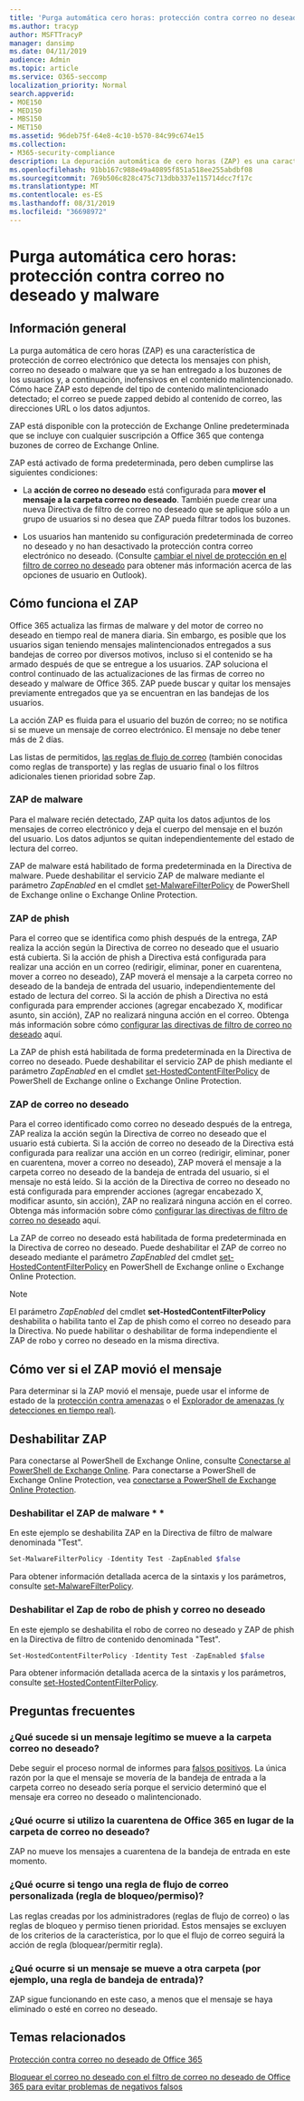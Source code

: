 ```yaml
---
title: 'Purga automática cero horas: protección contra correo no deseado y malware'
ms.author: tracyp
author: MSFTTracyP
manager: dansimp
ms.date: 04/11/2019
audience: Admin
ms.topic: article
ms.service: O365-seccomp
localization_priority: Normal
search.appverid:
- MOE150
- MED150
- MBS150
- MET150
ms.assetid: 96deb75f-64e8-4c10-b570-84c99c674e15
ms.collection:
- M365-security-compliance
description: La depuración automática de cero horas (ZAP) es una característica de protección de correo electrónico que detecta los mensajes con correo no deseado o malware que ya se han entregado a los buzones de los usuarios y, a continuación, inofensivos en el contenido malintencionado. Cómo hace ZAP esto depende del tipo de contenido malintencionado detectado.
ms.openlocfilehash: 91bb167c988e49a40895f851a518ee255abdbf08
ms.sourcegitcommit: 769b506c828c475c713dbb337e115714dcc7f17c
ms.translationtype: MT
ms.contentlocale: es-ES
ms.lasthandoff: 08/31/2019
ms.locfileid: "36698972"
---
```

# <a name="zero-hour-auto-purge---protection-against-spam-and-malware"></a>Purga automática cero horas: protección contra correo no deseado y malware

## <a name="overview"></a>Información general

La purga automática de cero horas (ZAP) es una característica de protección de correo electrónico que detecta los mensajes con phish, correo no deseado o malware que ya se han entregado a los buzones de los usuarios y, a continuación, inofensivos en el contenido malintencionado. Cómo hace ZAP esto depende del tipo de contenido malintencionado detectado; el correo se puede zapped debido al contenido de correo, las direcciones URL o los datos adjuntos.
  
ZAP está disponible con la protección de Exchange Online predeterminada que se incluye con cualquier suscripción a Office 365 que contenga buzones de correo de Exchange Online.

ZAP está activado de forma predeterminada, pero deben cumplirse las siguientes condiciones:
  
- La **acción de correo no deseado** está configurada para **mover el mensaje a la carpeta correo no deseado**. También puede crear una nueva Directiva de filtro de correo no deseado que se aplique sólo a un grupo de usuarios si no desea que ZAP pueda filtrar todos los buzones.

- Los usuarios han mantenido su configuración predeterminada de correo no deseado y no han desactivado la protección contra correo electrónico no deseado. (Consulte [cambiar el nivel de protección en el filtro de correo no deseado](https://support.office.com/article/e89c12d8-9d61-4320-8c57-d982c8d52f6b) para obtener más información acerca de las opciones de usuario en Outlook).
  
## <a name="how-zap-works"></a>Cómo funciona el ZAP

Office 365 actualiza las firmas de malware y del motor de correo no deseado en tiempo real de manera diaria. Sin embargo, es posible que los usuarios sigan teniendo mensajes malintencionados entregados a sus bandejas de correo por diversos motivos, incluso si el contenido se ha armado después de que se entregue a los usuarios. ZAP soluciona el control continuado de las actualizaciones de las firmas de correo no deseado y malware de Office 365. ZAP puede buscar y quitar los mensajes previamente entregados que ya se encuentran en las bandejas de los usuarios.

La acción ZAP es fluida para el usuario del buzón de correo; no se notifica si se mueve un mensaje de correo electrónico. El mensaje no debe tener más de 2 días.
  
Las listas de permitidos, [las reglas de flujo de correo](https://go.microsoft.com/fwlink/p/?LinkId=722755) (también conocidas como reglas de transporte) y las reglas de usuario final o los filtros adicionales tienen prioridad sobre Zap.

### <a name="malware-zap"></a>ZAP de malware

Para el malware recién detectado, ZAP quita los datos adjuntos de los mensajes de correo electrónico y deja el cuerpo del mensaje en el buzón del usuario. Los datos adjuntos se quitan independientemente del estado de lectura del correo.

ZAP de malware está habilitado de forma predeterminada en la Directiva de malware. Puede deshabilitar el servicio ZAP de malware mediante el parámetro *ZapEnabled* en el cmdlet [set-MalwareFilterPolicy](https://docs.microsoft.com/powershell/module/exchange/antispam-antimalware/set-malwarefilterpolicy) de PowerShell de Exchange online o Exchange Online Protection.

### <a name="phish-zap"></a>ZAP de phish

Para el correo que se identifica como phish después de la entrega, ZAP realiza la acción según la Directiva de correo no deseado que el usuario está cubierta. Si la acción de phish a Directiva está configurada para realizar una acción en un correo (redirigir, eliminar, poner en cuarentena, mover a correo no deseado), ZAP moverá el mensaje a la carpeta correo no deseado de la bandeja de entrada del usuario, independientemente del estado de lectura del correo. Si la acción de phish a Directiva no está configurada para emprender acciones (agregar encabezado X, modificar asunto, sin acción), ZAP no realizará ninguna acción en el correo. Obtenga más información sobre cómo [configurar las directivas de filtro de correo no deseado](https://docs.microsoft.com//office365/securitycompliance/configure-your-spam-filter-policies) aquí.

La ZAP de phish está habilitada de forma predeterminada en la Directiva de correo no deseado. Puede deshabilitar el servicio ZAP de phish mediante el parámetro *ZapEnabled* en el cmdlet [set-HostedContentFilterPolicy](https://go.microsoft.com/fwlink/p/?LinkId=722758) de PowerShell de Exchange online o Exchange Online Protection.

### <a name="spam-zap"></a>ZAP de correo no deseado

Para el correo identificado como correo no deseado después de la entrega, ZAP realiza la acción según la Directiva de correo no deseado que el usuario está cubierta. Si la acción de correo no deseado de la Directiva está configurada para realizar una acción en un correo (redirigir, eliminar, poner en cuarentena, mover a correo no deseado), ZAP moverá el mensaje a la carpeta correo no deseado de la bandeja de entrada del usuario, si el mensaje no está leído. Si la acción de la Directiva de correo no deseado no está configurada para emprender acciones (agregar encabezado X, modificar asunto, sin acción), ZAP no realizará ninguna acción en el correo. Obtenga más información sobre cómo [configurar las directivas de filtro de correo no deseado](configure-your-spam-filter-policies.md) aquí.

La ZAP de correo no deseado está habilitada de forma predeterminada en la Directiva de correo no deseado. Puede deshabilitar el ZAP de correo no deseado mediante el parámetro *ZapEnabled* del cmdlet [set-HostedContentFilterPolicy](https://go.microsoft.com/fwlink/p/?LinkId=722758) en PowerShell de Exchange online o Exchange Online Protection.

> [!NOTE]
> El parámetro *ZapEnabled* del cmdlet **set-HostedContentFilterPolicy** deshabilita o habilita tanto el Zap de phish como el correo no deseado para la Directiva. No puede habilitar o deshabilitar de forma independiente el ZAP de robo y correo no deseado en la misma directiva.

## <a name="how-to-see-if-zap-moved-your-message"></a>Cómo ver si el ZAP movió el mensaje

Para determinar si la ZAP movió el mensaje, puede usar el informe de estado de la [protección contra amenazas](view-email-security-reports.md#threat-protection-status-report) o el [Explorador de amenazas (y detecciones en tiempo real)](threat-explorer.md).

## <a name="disable-zap"></a>Deshabilitar ZAP

Para conectarse al PowerShell de Exchange Online, consulte [Conectarse al PowerShell de Exchange Online](https://go.microsoft.com/fwlink/p/?linkid=396554). Para conectarse a PowerShell de Exchange Online Protection, vea [conectarse a PowerShell de Exchange Online Protection](https://go.microsoft.com/fwlink/p/?linkid=627290).

### <a name="disable-malware-zap"></a>Deshabilitar el ZAP de malware * *

En este ejemplo se deshabilita ZAP en la Directiva de filtro de malware denominada "Test".

```Powershell
Set-MalwareFilterPolicy -Identity Test -ZapEnabled $false
```

Para obtener información detallada acerca de la sintaxis y los parámetros, consulte [set-MalwareFilterPolicy](https://docs.microsoft.com/powershell/module/exchange/antispam-antimalware/set-malwarefilterpolicy).

### <a name="disable-phish-zap-and-spam-zap"></a>Deshabilitar el Zap de robo de phish y correo no deseado

En este ejemplo se deshabilita el robo de correo no deseado y ZAP de phish en la Directiva de filtro de contenido denominada "Test".

```Powershell
Set-HostedContentFilterPolicy -Identity Test -ZapEnabled $false
```

Para obtener información detallada acerca de la sintaxis y los parámetros, consulte [set-HostedContentFilterPolicy](https://go.microsoft.com/fwlink/p/?LinkId=722758).

## <a name="faq"></a>Preguntas frecuentes

### <a name="what-happens-if-a-legitimate-message-is-moved-to-the-junk-mail-folder"></a>¿Qué sucede si un mensaje legítimo se mueve a la carpeta correo no deseado?
  
Debe seguir el proceso normal de informes para [falsos positivos](prevent-email-from-being-marked-as-spam.md). La única razón por la que el mensaje se movería de la bandeja de entrada a la carpeta correo no deseado sería porque el servicio determinó que el mensaje era correo no deseado o malintencionado.
  
### <a name="what-if-i-use-the-office-365-quarantine-instead-of-the-junk-mail-folder"></a>¿Qué ocurre si utilizo la cuarentena de Office 365 en lugar de la carpeta de correo no deseado?
  
ZAP no mueve los mensajes a cuarentena de la bandeja de entrada en este momento.
  
### <a name="what-if-i-have-a-custom-mail-flow-rule-block-allow-rule"></a>¿Qué ocurre si tengo una regla de flujo de correo personalizada (regla de bloqueo/permiso)?
  
Las reglas creadas por los administradores (reglas de flujo de correo) o las reglas de bloqueo y permiso tienen prioridad. Estos mensajes se excluyen de los criterios de la característica, por lo que el flujo de correo seguirá la acción de regla (bloquear/permitir regla).

### <a name="what-if-a-message-is-moved-to-another-folder-eg-inbox-rule"></a>¿Qué ocurre si un mensaje se mueve a otra carpeta (por ejemplo, una regla de bandeja de entrada)?

ZAP sigue funcionando en este caso, a menos que el mensaje se haya eliminado o esté en correo no deseado.

## <a name="related-topics"></a>Temas relacionados

[Protección contra correo no deseado de Office 365](anti-spam-protection.md)
  
[Bloquear el correo no deseado con el filtro de correo no deseado de Office 365 para evitar problemas de negativos falsos](reduce-spam-email.md)

